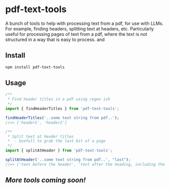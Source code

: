 # pdf-text-tools
<!-- 
[![npm package][npm-img]][npm-url]
[![Build Status][build-img]][build-url]
[![Downloads][downloads-img]][downloads-url]
[![Issues][issues-img]][issues-url]
[![Code Coverage][codecov-img]][codecov-url]
[![Commitizen Friendly][commitizen-img]][commitizen-url]
[![Semantic Release][semantic-release-img]][semantic-release-url] -->

A bunch of tools to help with processing text from a pdf, for use with LLMs. 
For example, finding headers, splitting text at headers, etc. Particularly useful for processing pages of text from a pdf, where the text is not structured in a way that is easy to process. and

## Install

```bash
npm install pdf-text-tools
```

## Usage

```ts
/**
 * Find header titles in a pdf using regex ish 
 */
import { findHeaderTitles } from 'pdf-text-tools';

findHeaderTitles('..some text string from pdf..');
//=> ['header1', 'header2'] 

/**
 * Split text at header titles
 *  - Usefull to grab the last bit of a page
 */ 
import { splitAtHeader } from 'pdf-text-tools';

splitAtHeader('..some text string from pdf..', "last");
//=> ['text before the header', 'text after the heading, including the header'] 

```

## *More tools coming soon!*

[build-img]:https://github.com/ryansonshine/typescript-npm-package-template/actions/workflows/release.yml/badge.svg
[build-url]:https://github.com/ryansonshine/typescript-npm-package-template/actions/workflows/release.yml
[downloads-img]:https://img.shields.io/npm/dt/typescript-npm-package-template
[downloads-url]:https://www.npmtrends.com/typescript-npm-package-template
[npm-img]:https://img.shields.io/npm/v/typescript-npm-package-template
[npm-url]:https://www.npmjs.com/package/typescript-npm-package-template
[issues-img]:https://img.shields.io/github/issues/ryansonshine/typescript-npm-package-template
[issues-url]:https://github.com/ryansonshine/typescript-npm-package-template/issues
[codecov-img]:https://codecov.io/gh/ryansonshine/typescript-npm-package-template/branch/main/graph/badge.svg
[codecov-url]:https://codecov.io/gh/ryansonshine/typescript-npm-package-template
[semantic-release-img]:https://img.shields.io/badge/%20%20%F0%9F%93%A6%F0%9F%9A%80-semantic--release-e10079.svg
[semantic-release-url]:https://github.com/semantic-release/semantic-release
[commitizen-img]:https://img.shields.io/badge/commitizen-friendly-brightgreen.svg
[commitizen-url]:http://commitizen.github.io/cz-cli/

